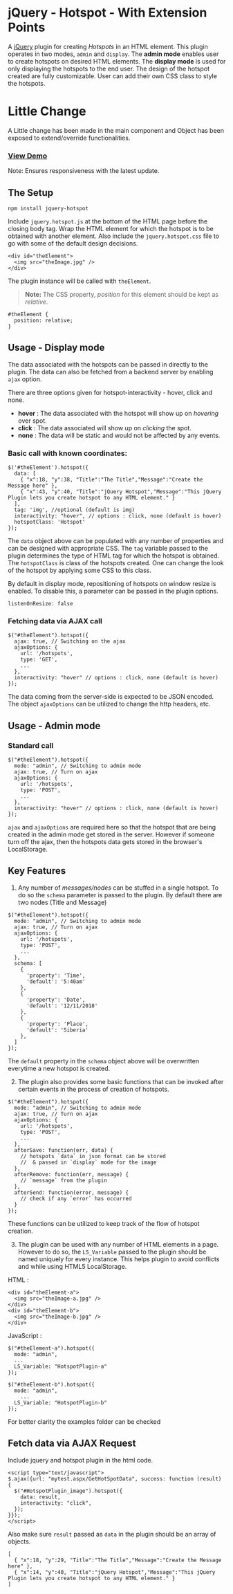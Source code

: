 jQuery - Hotspot - With Extension Points
===

A [jQuery](http://www.jquery.com) plugin for creating *Hotspots* in an HTML element. This plugin operates in two modes, `admin` and `display`. The **admin mode** enables user to create hotspots on desired HTML elements. The **display mode** is used for only displaying the hotspots to the end user. The design of the hotspot created are fully customizable. User can add their own CSS class to style the hotspots.

Little Change
===

A Little change has been made in the main component and Object has been exposed to extend/override functionalities.

### [View Demo](https://htmlpreview.github.io/?https://github.com/smah1980/jquery-hotspot/blob/master/examples/demo-custom.html)

Note: Ensures responsiveness with the latest update.

The Setup
---------

```
npm install jquery-hotspot
```

Include `jquery.hotspot.js` at the bottom of the HTML page before the closing body tag. Wrap the HTML element for which the hotspot is to be obtained with another element. Also include the `jquery.hotspot.css` file to go with some of the default design decisions.
```
<div id="theElement">
  <img src="theImage.jpg" />
</div>
```
The plugin instance will be called with `theElement`.
> **Note:** The CSS property, *position* for this element should be kept as *relative*.
```
#theElement {
  position: relative;
}
```


Usage - Display mode
--------------------

The data associated with the hotspots can be passed in directly to the plugin. The data can also be fetched from a backend server by enabling `ajax` option.

There are three options given for hotspot-interactivity - hover, click and none.
- **hover** : The data associated with the hotspot will show up on *hovering* over spot.
- **click** : The data associated will show up on *clicking* the spot.
- **none** : The data will be static and would not be affected by any events.

### Basic call with known coordinates:
```
$('#theElement').hotspot({
  data: [
    { "x":18, "y":38, "Title":"The Title","Message":"Create the Message here" },
    { "x":43, "y":40, "Title":"jQuery Hotspot","Message":"This jQuery Plugin lets you create hotspot to any HTML element." }
  ],
  tag: 'img', //optional (default is img)
  interactivity: "hover", // options : click, none (default is hover)
  hotspotClass: 'Hotspot'
});
```
The `data` object above can be populated with any number of properties and can be designed with appropriate CSS. The `tag` variable passed to the plugin determines the type of HTML tag for which the hotspot is obtained. The `hotspotClass` is class of the hotspots created. One can change the look of the  hotspot by applying some CSS to this class.

By default in display mode, repositioning of hotspots on window resize is enabled. To disable this, a parameter can be passed in the plugin options.
```
listenOnResize: false
```

### Fetching data via AJAX call
```
$("#theElement").hotspot({
  ajax: true, // Switching on the ajax
  ajaxOptions: {
    url: '/hotspots',
    type: 'GET',
    ...
  },
  interactivity: "hover" // options : click, none (default is hover)
});
```
The data coming from the server-side is expected to be JSON encoded. The object `ajaxOptions` can be utilized to change the http headers, etc.


Usage - Admin mode
--------------------
### Standard call
```
$("#theElement").hotspot({
  mode: "admin", // Switching to admin mode
  ajax: true, // Turn on ajax
  ajaxOptions: {
    url: '/hotspots',
    type: 'POST',
    ...
  },
  interactivity: "hover" // options : click, none (default is hover)
});
```
`ajax` and `ajaxOptions` are required here so that the hotspot that are being created in the admin mode get stored in the server. However if someone turn off the ajax, then the hotspots data gets stored in the browser's LocalStorage.

Key Features 
------------

1. Any number of *messages/nodes* can be stuffed in a single hotspot. To do so the `schema` parameter is passed to the plugin. By default there are two nodes (Title and Message)

```
$("#theElement").hotspot({
  mode: "admin", // Switching to admin mode
  ajax: true, // Turn on ajax
  ajaxOptions: {
    url: '/hotspots',
    type: 'POST',
    ...
  },
  schema: [
    {
      'property': 'Time',
      'default': '5:40am'
    },
    {
      'property': 'Date',
      'default': '12/11/2018'
    },
    {
      'property': 'Place',
      'default': 'Siberia'
    },
  ]
});
```
The `default` property in the `schema` object above will be overwritten everytime a new hotspot is created.

2. The plugin also provides some basic functions that can be invoked after certain events in the process of creation of hotspots.

```
$("#theElement").hotspot({
  mode: "admin", // Switching to admin mode
  ajax: true, // Turn on ajax
  ajaxOptions: {
    url: '/hotspots',
    type: 'POST',
    ...
  },
  afterSave: function(err, data) {
    // hotspots `data` in json format can be stored
    //  & passed in `display` mode for the image
  },
  afterRemove: function(err, message) {
    // `message` from the plugin
  },
  afterSend: function(error, message) {
    // check if any `error` has occurred
  }
});
```
These functions can be utilized to keep track of the flow of hotspot creation.

3. The plugin can be used with any number of HTML elements in a page. However to do so, the `LS_Variable` passed to the plugin should be named uniquely for every instance. This helps plugin to avoid conflicts and while using HTML5 LocalStorage. 

HTML : 
```
<div id="theElement-a">
  <img src="theImage-a.jpg" />
</div>
<div id="theElement-b">
  <img src="theImage-b.jpg" />
</div>
```

JavaScript :

```
$("#theElement-a").hotspot({
  mode: "admin",
  ...
  LS_Variable: "HotspotPlugin-a"
});

$("#theElement-b").hotspot({
  mode: "admin",
    ...
  LS_Variable: "HotspotPlugin-b"
});
```

For better clarity the examples folder can be checked


Fetch data via AJAX Request
------------

Include jquery and hotspot plugin in the html code.

```
<script type="text/javascript">
$.ajax({url: "mytest.aspx/GetHotSpotData", success: function (result) {
  $("#HotspotPlugin_image").hotspot({
    data: result,
    interactivity: "click",
  });
}});
</script>
```

Also make sure `result` passed as `data` in the plugin should be an array of objects.
```
[
  { "x":18, "y":29, "Title":"The Title","Message":"Create the Message here" },
  { "x":14, "y":40, "Title":"jQuery Hotspot","Message":"This jQuery Plugin lets you create hotspot to any HTML element." }
]
```
